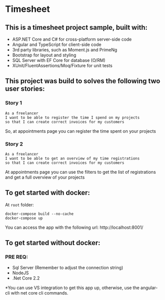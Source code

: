 # Timesheet


## This is a timesheet project sample, built with:

- ASP.NET Core and C# for cross-platform server-side code
- Angular and TypeScript for client-side code
- 3rd party libraries, such as Moment.js and PrimeNg
- Bootstrap for layout and styling
- SQL Server with EF Core for database (O/RM)
- XUnit/FluentAssertions/Moq/Fixture for unit tests


## This project was build to solves the following two user stories:

### Story 1
```
As a freelancer
I want to be able to register the time I spend on my projects
so that I can create correct invoices for my customers
```
So, at appointments page you can register the time spent on your projects

### Story 2
```
As a freelancer
I want to be able to get an overview of my time registrations
so that I can create correct invoices for my customers
```
At appointments page you can use the filters to get the list of registrations and get a full overview of your projects

## To get started with docker:

At `root` folder:
```
docker-compose build --no-cache
docker-compose up
```
You can access the app with the following url:
http://localhost:8001/

## To get started without docker:

### PRE REQ:
- Sql Server (Remember to adjust the connection string)
- NodeJS
- .Net Core 2.2

*You can use VS integration to get this app up, otherwise, use the angular-cli with net core cli commands.
 
